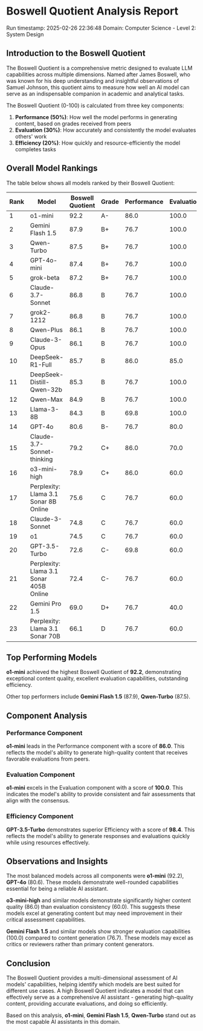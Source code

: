 # Boswell Quotient Analysis Report

Run timestamp: 2025-02-26 22:36:48
Domain: Computer Science - Level 2: System Design

## Introduction to the Boswell Quotient
The Boswell Quotient is a comprehensive metric designed to evaluate LLM capabilities across multiple dimensions. Named after James Boswell, who was known for his deep understanding and insightful observations of Samuel Johnson, this quotient aims to measure how well an AI model can serve as an indispensable companion in academic and analytical tasks.

The Boswell Quotient (0-100) is calculated from three key components:
1. **Performance (50%)**: How well the model performs in generating content, based on grades received from peers
2. **Evaluation (30%)**: How accurately and consistently the model evaluates others' work
3. **Efficiency (20%)**: How quickly and resource-efficiently the model completes tasks

## Overall Model Rankings
The table below shows all models ranked by their Boswell Quotient:

| Rank | Model | Boswell Quotient | Grade | Performance | Evaluation | Efficiency |
|------|-------|-----------------|-------|------------|------------|------------|
| 1 | o1-mini | 92.2 | A- | 86.0 | 100.0 | 95.7 |
| 2 | Gemini Flash 1.5 | 87.9 | B+ | 76.7 | 100.0 | 97.7 |
| 3 | Qwen-Turbo | 87.5 | B+ | 76.7 | 100.0 | 95.8 |
| 4 | GPT-4o-mini | 87.4 | B+ | 76.7 | 100.0 | 95.3 |
| 5 | grok-beta | 87.2 | B+ | 76.7 | 100.0 | 94.0 |
| 6 | Claude-3.7-Sonnet | 86.8 | B | 76.7 | 100.0 | 92.0 |
| 7 | grok2-1212 | 86.8 | B | 76.7 | 100.0 | 92.2 |
| 8 | Qwen-Plus | 86.1 | B | 76.7 | 100.0 | 88.7 |
| 9 | Claude-3-Opus | 86.1 | B | 76.7 | 100.0 | 88.5 |
| 10 | DeepSeek-R1-Full | 85.7 | B | 86.0 | 85.0 | N/A |
| 11 | DeepSeek-Distill-Qwen-32b | 85.3 | B | 76.7 | 100.0 | 84.8 |
| 12 | Qwen-Max | 84.9 | B | 76.7 | 100.0 | 82.6 |
| 13 | Llama-3-8B | 84.3 | B | 69.8 | 100.0 | 97.3 |
| 14 | GPT-4o | 80.6 | B- | 76.7 | 80.0 | 91.1 |
| 15 | Claude-3.7-Sonnet-thinking | 79.2 | C+ | 86.0 | 70.0 | 75.8 |
| 16 | o3-mini-high | 78.9 | C+ | 86.0 | 60.0 | 89.6 |
| 17 | Perplexity: Llama 3.1 Sonar 8B Online | 75.6 | C | 76.7 | 60.0 | 96.0 |
| 18 | Claude-3-Sonnet | 74.8 | C | 76.7 | 60.0 | 92.1 |
| 19 | o1 | 74.5 | C | 76.7 | 60.0 | 90.7 |
| 20 | GPT-3.5-Turbo | 72.6 | C- | 69.8 | 60.0 | 98.4 |
| 21 | Perplexity: Llama 3.1 Sonar 405B Online | 72.4 | C- | 76.7 | 60.0 | 80.4 |
| 22 | Gemini Pro 1.5 | 69.0 | D+ | 76.7 | 40.0 | 93.1 |
| 23 | Perplexity: Llama 3.1 Sonar 70B | 66.1 | D | 76.7 | 60.0 | 48.6 |

## Top Performing Models

**o1-mini** achieved the highest Boswell Quotient of **92.2**, 
demonstrating exceptional content quality, excellent evaluation capabilities, outstanding efficiency.

Other top performers include **Gemini Flash 1.5** (87.9), **Qwen-Turbo** (87.5).

## Component Analysis

### Performance Component
**o1-mini** leads in the Performance component with a score of **86.0**. This reflects the model's ability to generate high-quality content that receives favorable evaluations from peers.

### Evaluation Component
**o1-mini** excels in the Evaluation component with a score of **100.0**. This indicates the model's ability to provide consistent and fair assessments that align with the consensus.

### Efficiency Component
**GPT-3.5-Turbo** demonstrates superior Efficiency with a score of **98.4**. This reflects the model's ability to generate responses and evaluations quickly while using resources effectively.

## Observations and Insights
The most balanced models across all components were **o1-mini** (92.2), **GPT-4o** (80.6). These models demonstrate well-rounded capabilities essential for being a reliable AI assistant.

**o3-mini-high** and similar models demonstrate significantly higher content quality (86.0) than evaluation consistency (60.0). This suggests these models excel at generating content but may need improvement in their critical assessment capabilities.

**Gemini Flash 1.5** and similar models show stronger evaluation capabilities (100.0) compared to content generation (76.7). These models may excel as critics or reviewers rather than primary content generators.

## Conclusion
The Boswell Quotient provides a multi-dimensional assessment of AI models' capabilities, helping identify which models are best suited for different use cases. A high Boswell Quotient indicates a model that can effectively serve as a comprehensive AI assistant - generating high-quality content, providing accurate evaluations, and doing so efficiently.

Based on this analysis, **o1-mini**, **Gemini Flash 1.5**, **Qwen-Turbo** stand out as the most capable AI assistants in this domain.